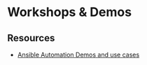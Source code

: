 # Workshops & Demos




## Resources

- [Ansible Automation Demos and use cases](https://github.com/iamgini/ansible-real-life)